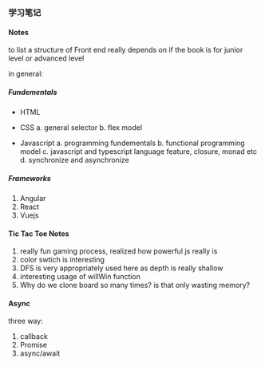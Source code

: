 ### 学习笔记


#### Notes

to list a structure of Front end really depends on if the book is for junior level or advanced level

in general:

##### Fundementals

* HTML

* CSS
	a. general selector
	b. flex model

* Javascript
	a. programming fundementals
	b. functional programming model
	c. javascript and typescript language feature, closure, monad etc 
	d. synchronize and asynchronize


##### Frameworks
1. Angular
2. React
3. Vuejs


#### Tic Tac Toe Notes

1. really fun gaming process, realized how powerful js really is 
2. color swtich is interesting
3. DFS is very appropriately used here as depth is really shallow
4. interesting usage of willWin function
5. Why do we clone board so many times? is that only wasting memory?


#### Async

three way:

1. callback
2. Promise
3. async/await
